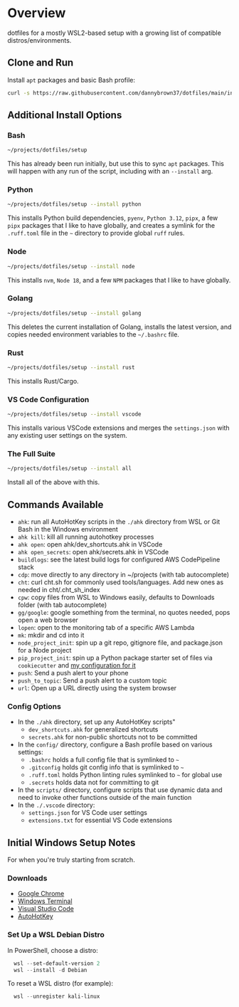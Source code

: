 # Overview

dotfiles for a mostly WSL2-based setup with a growing list of compatible distros/environments.

## Clone and Run

Install `apt` packages and basic Bash profile:

``` bash
curl -s https://raw.githubusercontent.com/dannybrown37/dotfiles/main/install/this_repo.sh | bash
```

## Additional Install Options

### Bash

```bash
~/projects/dotfiles/setup
```

This has already been run initially, but use this to sync `apt` packages.
This will happen with any run of the script, including with an `--install`
arg.

### Python

```bash
~/projects/dotfiles/setup --install python
```

This installs Python build dependencies, `pyenv`, `Python 3.12`, `pipx`, a
few `pipx` packages that I like to have globally, and creates a symlink
for the `.ruff.toml` file in the `~` directory to provide global `ruff` rules.

### Node

```bash
~/projects/dotfiles/setup --install node
```

This installs `nvm`, `Node 18`, and a few `NPM` packages that I like to
have globally.

### Golang

```bash
~/projects/dotfiles/setup --install golang
```

This deletes the current installation of Golang, installs the latest version,
and copies needed environment variables to the `~/.bashrc` file.

### Rust

```bash
~/projects/dotfiles/setup --install rust
```

This installs Rust/Cargo.

### VS Code Configuration

```bash
~/projects/dotfiles/setup --install vscode
```

This installs various VSCode extensions and merges the `settings.json` with
any existing user settings on the system.

### The Full Suite

```bash
~/projects/dotfiles/setup --install all
```

Install all of the above with this.

## Commands Available

* `ahk`: run all AutoHotKey scripts in the `./ahk` directory from WSL or Git Bash in the Windows environment
* `ahk kill`: kill all running autohotkey processes
* `ahk open`: open ahk/dev_shortcuts.ahk in VSCode
* `ahk open_secrets`: open ahk/secrets.ahk in VSCode
* `buildlogs`: see the latest build logs for configured AWS CodePipeline stack
* `cdp`: move directly to any directory in ~/projects (with tab autocomplete)
* `cht`: curl cht.sh for commonly used tools/languages. Add new ones as needed in cht/.cht_sh_index
* `cpw`: copy files from WSL to Windows easily, defaults to Downloads folder (with tab autocomplete)
* `gg/google`: google something from the terminal, no quotes needed, pops open a web browser
* `lopen`: open to the monitoring tab of a specific AWS Lambda
* `mk`: mkdir and cd into it
* `node_project_init`: spin up a git repo, gitignore file, and package.json for a Node project
* `pip_project_init`: spin up a Python package starter set of files via `cookiecutter` and [my configuration for it](https://github.com/dannybrown37/pip_package_cookiecutter)
* `push`: Send a push alert to your phone
* `push_to_topic`: Send a push alert to a custom topic
* `url`: Open up a URL directly using the system browser

### Config Options

* In the `./ahk` directory, set up any AutoHotKey scripts"
  * `dev_shortcuts.ahk` for generalized shortcuts
  * `secrets.ahk` for non-public shortcuts not to be committed
* In the `config/` directory, configure a Bash profile based on various settings:
  * `.bashrc` holds a full config file that is symlinked to `~`
  * `.gitconfig` holds git config info that is symlinked to `~`
  * `.ruff.toml` holds Python linting rules symlinked to `~` for global use
  * `.secrets` holds data not for committing to git
* In the `scripts/` directory, configure scripts that use dynamic data and need to invoke other functions outside of the main function
* In the `./.vscode` directory:
  * `settings.json` for VS Code user settings
  * `extensions.txt` for essential VS Code extensions

## Initial Windows Setup Notes

For when you're truly starting from scratch.

### Downloads

* [Google Chrome](https://www.google.com/search?q=google+chrome+download)
* [Windows Terminal](https://www.google.com/search?q=windows+terminal+download)
* [Visual Studio Code](https://www.google.com/search?q=vs+code+download)
* [AutoHotKey](https://www.autohotkey.com/download/)

### Set Up a WSL Debian Distro

In PowerShell, choose a distro:

```powershell
  wsl --set-default-version 2
  wsl --install -d Debian
```

To reset a WSL distro (for example):

```powershell
  wsl --unregister kali-linux
```
